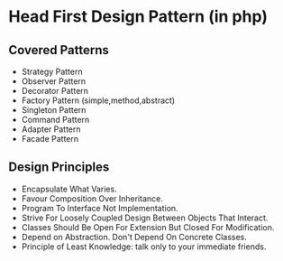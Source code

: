 # Head First Design Pattern (in php)


## Covered Patterns

- Strategy Pattern
- Observer Pattern
- Decorator Pattern
- Factory Pattern (simple,method,abstract)
- Singleton Pattern
- Command Pattern
- Adapter Pattern
- Facade Pattern

## Design Principles

- Encapsulate What Varies.
- Favour Composition Over Inheritance.
- Program To Interface Not Implementation.
- Strive For Loosely Coupled Design Between Objects That Interact.
- Classes Should Be Open For Extension But Closed For Modification.
- Depend on Abstraction. Don't Depend On Concrete Classes.
- Principle of Least Knowledge: talk only to your immediate friends.